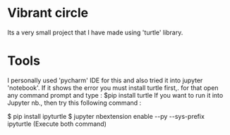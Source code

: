 # Vibrant circle

  Its a very small project that I have made using 'turtle' library.
  
# Tools 

  I personally used 'pycharm' IDE for this and also tried it into jupyter 'notebook'.
  If it shows the error you must install turtle first,. for that open any command prompt and type : $pip install turtle
  If you want to run it into Jupyter nb., then try this following command : 
  
  $ pip install ipyturtle 
  $ jupyter nbextension enable --py --sys-prefix ipyturtle
  (Execute both command)
